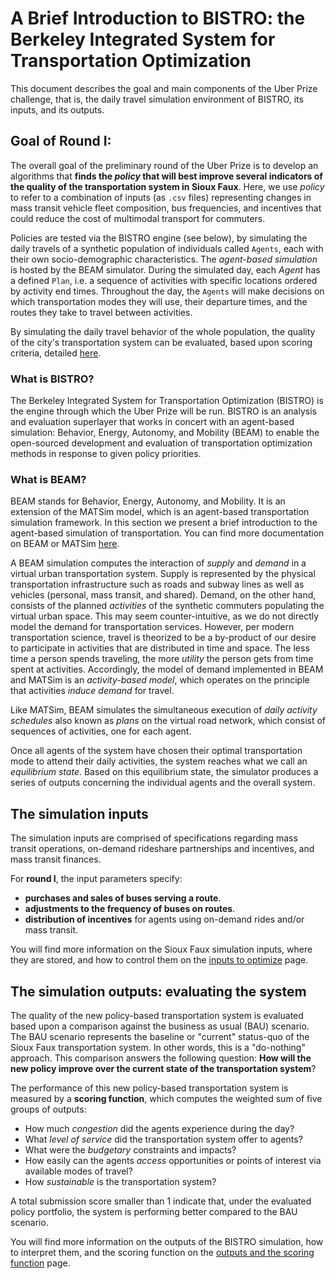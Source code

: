# A Brief Introduction to BISTRO: the Berkeley Integrated System for Transportation Optimization

This document describes the goal and main components of the Uber Prize challenge, that is, the daily travel simulation environment of BISTRO, its inputs, and its outputs.


## Goal of Round I:

The overall goal of the preliminary round of the Uber Prize is to develop an algorithms that **finds the *policy* that will best improve several indicators of the quality of the transportation system in Sioux Faux**. Here, we use *policy* to refer to a combination of inputs (as `.csv` files) representing changes in mass transit vehicle fleet composition, bus frequencies, and incentives that could reduce the cost of multimodal transport for commuters.

Policies are tested via the BISTRO engine (see below), by simulating the daily travels of a synthetic population of individuals called `Agents`, each with their own socio-demographic characteristics. The *agent-based simulation* is hosted by the BEAM simulator. During the simulated day, each *Agent* has a defined `Plan`, i.e. a sequence of activities with specific locations ordered by activity end times. Throughout the day, the `Agents` will make decisions on which transportation modes they will use, their departure times, and the routes they take to travel between activities. 

By simulating the daily travel behavior of the whole population, the quality of the city's transportation system can be evaluated, based upon scoring criteria, detailed [here](./Understanding_the_outputs_and_the%20scoring_function.md).

### What is BISTRO?

The Berkeley Integrated System for Transportation Optimization (BISTRO) is the engine through which the Uber Prize will be run. BISTRO is an analysis and evaluation superlayer that works in concert with an agent-based simulation: Behavior, Energy, Autonomy, and Mobility (BEAM) to enable the open-sourced development and evaluation of transportation optimization methods in response to given policy priorities. 

### What is BEAM?

BEAM stands for Behavior, Energy, Autonomy, and Mobility. It is an extension of the MATSim model, which is an agent-based transportation simulation framework. In this section we present a brief introduction to the agent-based simulation of transportation. You can find more documentation on BEAM or MATSim [here](https://beam.readthedocs.io/en/latest/about.html#overview). 

A BEAM simulation computes the interaction of *supply* and *demand* in a virtual urban transportation system. Supply is represented by the physical transportation infrastructure such as roads and subway lines as well as vehicles (personal, mass transit, and shared). Demand, on the other hand, consists of the planned *activities* of the synthetic commuters populating the virtual urban space. This may seem counter-intuitive, as we do not directly model the demand for transportation services. However, per modern transportation science, travel is theorized to be a by-product of our desire to participate in activities that are distributed in time and space. The less time a person spends traveling, the more *utility* the person gets from time spent at activities. Accordingly, the model of demand implemented in BEAM and MATSim is an *activity-based model*, which operates on the principle that activities *induce demand* for travel. 

Like MATSim, BEAM simulates the simultaneous execution of *daily activity schedules* also known as *plans* on the virtual road network, which consist of sequences of activities, one for each agent.  

Once all agents of the system have chosen their optimal transportation mode to attend their daily activities, the system reaches what we call an *equilibrium state*. Based on this equilibrium state, the simulator produces a series of outputs concerning the individual agents and the overall system. 


## The simulation inputs

The simulation inputs are comprised of specifications regarding mass transit operations, on-demand rideshare partnerships and incentives, and mass transit finances.

For **round I**, the input parameters specify:
* **purchases and sales of buses serving a route**.
* **adjustments to the frequency of buses on routes**.
* **distribution of incentives** for agents using on-demand rides and/or mass transit.

You will find more information on the Sioux Faux simulation inputs, where they are stored, and how to control them on the [inputs to optimize](./Which-inputs-should-I-optimize.md) page.


## The simulation outputs: evaluating the system 

The quality of the new policy-based transportation system is evaluated based upon a comparison against the business as usual (BAU) scenario. The BAU scenario represents the baseline or "current" status-quo of the Sioux Faux transportation system. In other words, this is a "do-nothing" approach. This comparison answers the following question: **How will the new policy improve over the current state of the transportation system**?

The performance of this new policy-based transportation system is measured by a **scoring function**, which computes the weighted sum of five groups of outputs:

* How much *congestion* did the agents experience during the day? 
* What *level of service* did the transportation system offer to agents? 
* What were the *budgetary* constraints and impacts?
* How easily can the agents *access* opportunities or points of interest via available modes of travel?
* How *sustainable* is the transportation system?

A total submission score smaller than 1 indicate that, under the evaluated policy portfolio, the system is performing better compared to the BAU scenario.

You will find more information on the outputs of the BISTRO simulation, how to interpret them, and the scoring function on the [outputs and the scoring function](./Understanding_the_outputs_and_the%20scoring_function.md) page.
